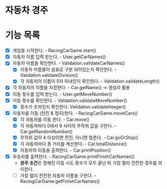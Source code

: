 자동차 경주
========

# 기능 목록
- [x] 게임을 시작한다. - RacingCarGame.start()
- [x] 자동차 이름 입력 받는다. - User.getCarNames()
- [x] 자동차 이름을 확인한다. - Validation.validateCarNames()
    - [x] 자동차 이름들이 쉼표로 구분 되어있는지 확인한다. - Validation.validateDivision()
    - [x] 각 자동차의 이름이 5자 이내인지 확인한다. - Validation.validateLength()
- [x] 각 자동차의 이름을 지정한다. - Car.getName() -> 생성자 활용
- [x] 이동 횟수를 입력 받는다. - User.getMoveNumber()
- [x] 이동 횟수를 확인한다. - Validation.validateMoveNumber()
    - [x] 횟수가 숫자인지 확인한다. Validation.validateInteger()
- [x] 자동차를 이동 (전진 & 정지)한다. - RacingCarGame.moveCars()
    - [x] 각 자동차를 이동 한다. - Car.move()
    - [x] 각 자동차마다 0에서 9 사이의 무작위 값을 구한다. - Car.getRandomNumber()
    - [x] 무작위 값이 4 이상이면 전진, 아니면 멈춘다. - Car.goOrStop()
    - [x] 각 자동차마다 총 거리를 계산한다. - Car.totalDistance()
    - [x] 자동차의 이동을 출력한다. - Car.printPosition()
- [x] 우승자를 출력한다. - RacingCarGame.printFinishCarNames()
    - **완주 조건**은 정해진 이동 시도 횟수가 모두 끝난 뒤 가장 멀리 전진한 경우를 의미한다.
    - [ ] 가장 멀리 전진한 자동차 이름을 구한다. - RacingCarGame.getFinishCarNames()